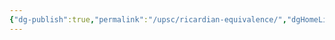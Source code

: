 ```yaml
---
{"dg-publish":true,"permalink":"/upsc/ricardian-equivalence/","dgHomeLink":true,"dgPassFrontmatter":false}
---
```


